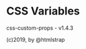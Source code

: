 # CSS Variables

  css-custom-props - v1.4.3  
                         
  (c)2019, by @htmlstrap  

